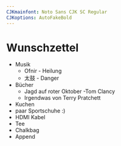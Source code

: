 ```yaml
---
CJKmainfont: Noto Sans CJK SC Regular
CJKoptions: AutoFakeBold
---
```


# Wunschzettel
- Musik
	- Ofnir - Heilung
	- 太鼓  - Danger
- Bücher
	- Jagd auf roter Oktober -Tom Clancy
	- Irgendwas von Terry Pratchett
- Kuchen
- paar Sportschuhe :)
- HDMI Kabel
- Tee
- Chalkbag
- Append
